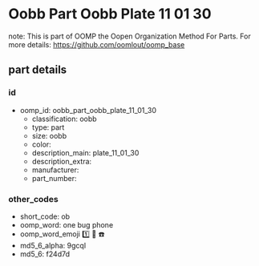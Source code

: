 # Oobb Part Oobb Plate 11 01 30  

note: This is part of OOMP the Oopen Organization Method For Parts. For more details: https://github.com/oomlout/oomp_base

##  part details





### id
* oomp_id: oobb_part_oobb_plate_11_01_30
  * classification: oobb
  * type: part
  * size: oobb
  * color: 
  * description_main: plate_11_01_30
  * description_extra: 
  * manufacturer: 
  * part_number: 

### other_codes
* short_code: ob
* oomp_word: one bug phone
* oomp_word_emoji :one: :bug: :phone:
* md5_6_alpha: 9gcql
* md5_6: f24d7d